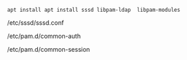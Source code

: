 ```
apt install apt install sssd libpam-ldap  libpam-modules
```

/etc/sssd/sssd.conf  

/etc/pam.d/common-auth

/etc/pam.d/common-session

